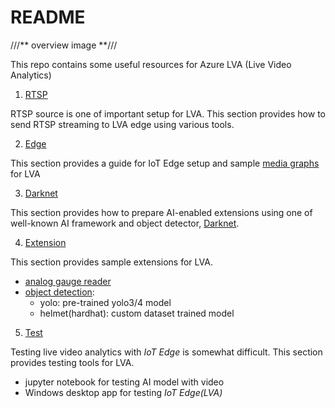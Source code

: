 # README

///** overview image **///

This repo contains some useful resources for Azure LVA (Live Video Analytics)

1. [RTSP](./1_RTSP)

RTSP source is one of important setup for LVA. This section provides how to send RTSP streaming to LVA edge using various tools. 

2. [Edge](./2_Edge)

This section provides a guide for IoT Edge setup and sample [media graphs](https://docs.microsoft.com/en-us/azure/media-services/live-video-analytics-edge/media-graph-concept) for LVA

3. [Darknet](./3_Darknet)

This section provides how to prepare AI-enabled extensions using one of well-known AI framework and object detector, [Darknet](https://pjreddie.com/darknet/).

4. [Extension](./4_Extension)

This section provides sample extensions for LVA.
- [analog gauge reader](./4_Extension/gauge)
- [object detection](./4_Extension/yolov4):
    - yolo: pre-trained yolo3/4 model
    - helmet(hardhat): custom dataset trained model

5. [Test](./5_Test)

Testing live video analytics with _IoT Edge_ is somewhat difficult. This section provides testing tools for LVA. 
- jupyter notebook for testing AI model with video
- Windows desktop app for testing _IoT Edge(LVA)_
